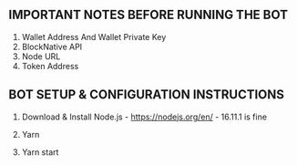 ## IMPORTANT NOTES BEFORE RUNNING THE BOT

1) Wallet Address And Wallet Private Key
2) BlockNative API 
3) Node URL
4) Token Address

## BOT SETUP & CONFIGURATION INSTRUCTIONS

1) Download & Install Node.js - https://nodejs.org/en/ - 16.11.1 is fine

2) Yarn

3) Yarn start
